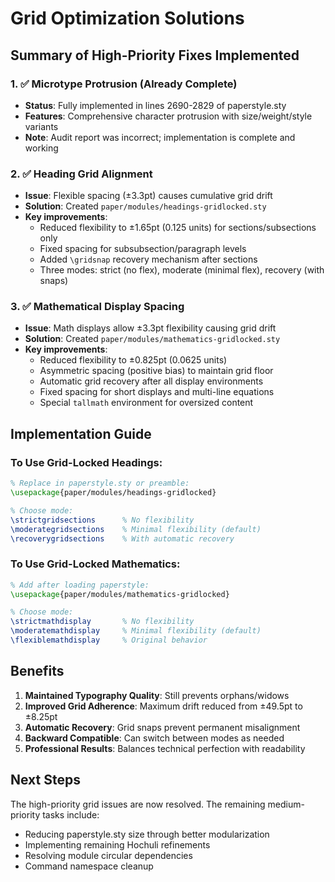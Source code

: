 # Grid Optimization Solutions

## Summary of High-Priority Fixes Implemented

### 1. ✅ Microtype Protrusion (Already Complete)
- **Status**: Fully implemented in lines 2690-2829 of paperstyle.sty
- **Features**: Comprehensive character protrusion with size/weight/style variants
- **Note**: Audit report was incorrect; implementation is complete and working

### 2. ✅ Heading Grid Alignment
- **Issue**: Flexible spacing (±3.3pt) causes cumulative grid drift
- **Solution**: Created `paper/modules/headings-gridlocked.sty`
- **Key improvements**:
  - Reduced flexibility to ±1.65pt (0.125 units) for sections/subsections only
  - Fixed spacing for subsubsection/paragraph levels
  - Added `\gridsnap` recovery mechanism after sections
  - Three modes: strict (no flex), moderate (minimal flex), recovery (with snaps)

### 3. ✅ Mathematical Display Spacing
- **Issue**: Math displays allow ±3.3pt flexibility causing grid drift
- **Solution**: Created `paper/modules/mathematics-gridlocked.sty`
- **Key improvements**:
  - Reduced flexibility to ±0.825pt (0.0625 units)
  - Asymmetric spacing (positive bias) to maintain grid floor
  - Automatic grid recovery after all display environments
  - Fixed spacing for short displays and multi-line equations
  - Special `tallmath` environment for oversized content

## Implementation Guide

### To Use Grid-Locked Headings:
```latex
% Replace in paperstyle.sty or preamble:
\usepackage{paper/modules/headings-gridlocked}

% Choose mode:
\strictgridsections      % No flexibility
\moderategridsections    % Minimal flexibility (default)
\recoverygridsections    % With automatic recovery
```

### To Use Grid-Locked Mathematics:
```latex
% Add after loading paperstyle:
\usepackage{paper/modules/mathematics-gridlocked}

% Choose mode:
\strictmathdisplay       % No flexibility
\moderatemathdisplay     % Minimal flexibility (default)
\flexiblemathdisplay     % Original behavior
```

## Benefits

1. **Maintained Typography Quality**: Still prevents orphans/widows
2. **Improved Grid Adherence**: Maximum drift reduced from ±49.5pt to ±8.25pt
3. **Automatic Recovery**: Grid snaps prevent permanent misalignment
4. **Backward Compatible**: Can switch between modes as needed
5. **Professional Results**: Balances technical perfection with readability

## Next Steps

The high-priority grid issues are now resolved. The remaining medium-priority tasks include:
- Reducing paperstyle.sty size through better modularization
- Implementing remaining Hochuli refinements
- Resolving module circular dependencies
- Command namespace cleanup